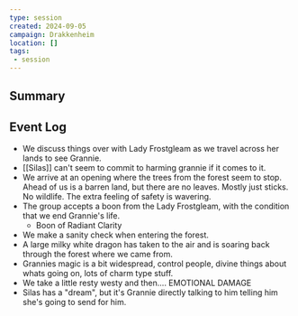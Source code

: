 ```yaml
---
type: session
created: 2024-09-05
campaign: Drakkenheim
location: []
tags:
 - session
---
```



## Summary

## Event Log

- We discuss things over with Lady Frostgleam as we travel across her lands to see Grannie.
- [[Silas]] can't seem to commit to harming grannie if it comes to it.
- We arrive at an opening where the trees from the forest seem to stop. Ahead of us is a barren land, but there are no leaves. Mostly just sticks. No wildlife. The extra feeling of safety is wavering.
- The group accepts a boon from the Lady Frostgleam, with the condition that we end Grannie's life.
	- Boon of Radiant Clarity
- We make a sanity check when entering the forest.
- A large milky white dragon has taken to the air and is soaring back through the forest where we came from.
- Grannies magic is a bit widespread, control people, divine things about whats going on, lots of charm type stuff.
- We take a little resty westy and then.... EMOTIONAL DAMAGE
- Silas has a "dream", but it's Grannie directly talking to him telling him she's going to send for him. 


